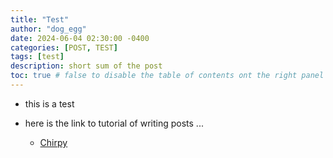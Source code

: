 ```yaml
---
title: "Test"
author: "dog_egg"
date: 2024-06-04 02:30:00 -0400
categories: [POST, TEST]
tags: [test]
description: short sum of the post
toc: true # false to disable the table of contents ont the right panel of the post, can turn it off globally in _config.yml
---
```


- this is a test

- here is the link to tutorial of writing posts ... 
    - [Chirpy](https://chirpy.cotes.page/posts/getting-started/)



